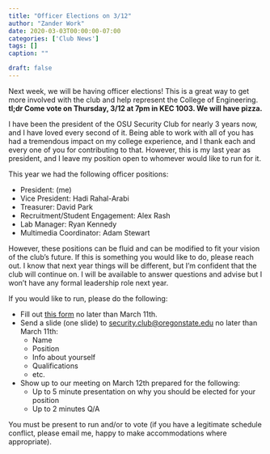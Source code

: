 ```yaml
---
title: "Officer Elections on 3/12"
author: "Zander Work"
date: 2020-03-03T00:00:00-07:00
categories: ['Club News']
tags: []
caption: ""

draft: false
---
```


Next week, we will be having officer elections! This is a great way to get more involved with the club and help represent the College of Engineering.
**tl;dr Come vote on Thursday, 3/12 at 7pm in KEC 1003. We will have pizza.**

I have been the president of the OSU Security Club for nearly 3 years now, and I have loved every second of it. Being able to work with all of you has had a tremendous impact on my college experience, and I thank each and every one of you for contributing to that. However, this is my last year as president, and I leave my position open to whomever would like to run for it.

This year we had the following officer positions:

- President: (me)
- Vice President: Hadi Rahal-Arabi
- Treasurer: David Park
- Recruitment/Student Engagement: Alex Rash
- Lab Manager: Ryan Kennedy
- Multimedia Coordinator: Adam Stewart

However, these positions can be fluid and can be modified to fit your vision of the club’s future. If this is something you would like to do, please reach out. I know that next year things will be different, but I’m confident that the club will continue on. I will be available to answer questions and advise but I won’t have any formal leadership role next year.

If you would like to run, please do the following:

- Fill out [this form](https://forms.gle/k2MTFZRm4ipc7bJk6) no later than March 11th.
- Send a slide (one slide) to [security.club@oregonstate.edu](mailto:security.club@oregonstate.edu) no later than March 11th:
    - Name
    - Position
    - Info about yourself
    - Qualifications
    - etc.
- Show up to our meeting on March 12th prepared for the following:
    - Up to 5 minute presentation on why you should be elected for your position
    - Up to 2 minutes Q/A

You must be present to run and/or to vote (if you have a legitimate schedule conflict, please email me, happy to make accommodations where appropriate).
